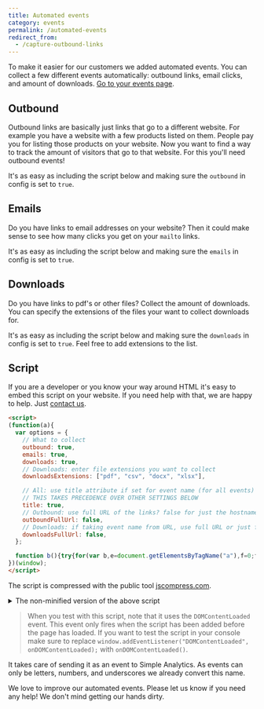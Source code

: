 ```yaml
---
title: Automated events
category: events
permalink: /automated-events
redirect_from:
  - /capture-outbound-links
---
```


To make it easier for our customers we added automated events. You can collect a few different events automatically: outbound links, email clicks, and amount of downloads. [Go to your events page](https://simpleanalytics.com/select-website/events).

## Outbound

Outbound links are basically just links that go to a different website. For example you have a website with a few products listed on them. People pay you for listing those products on your website. Now you want to find a way to track the amount of visitors that go to that website. For this you'll need outbound events!

It's as easy as including the script below and making sure the `outbound` in config is set to `true`.

## Emails

Do you have links to email addresses on your website? Then it could make sense to see how many clicks you get on your `mailto` links.

It's as easy as including the script below and making sure the `emails` in config is set to `true`.

## Downloads

Do you have links to pdf's or other files? Collect the amount of downloads. You can specify the extensions of the files your want to collect downloads for.

It's as easy as including the script below and making sure the `downloads` in config is set to `true`. Feel free to add extensions to the list.

## Script

If you are a developer or you know your way around HTML it's easy to embed this script on your website. If you need help with that, we are happy to help. Just [contact us](https://simpleanalytics.com/contact).

<!-- prettier-ignore -->
```html
<script>
(function(a){
  var options = {
    // What to collect
    outbound: true,
    emails: true,
    downloads: true,
    // Downloads: enter file extensions you want to collect
    downloadsExtensions: ["pdf", "csv", "docx", "xlsx"],

    // All: use title attribute if set for event name (for all events)
    // THIS TAKES PRECEDENCE OVER OTHER SETTINGS BELOW
    title: true,
    // Outbound: use full URL of the links? false for just the hostname
    outboundFullUrl: false,
    // Downloads: if taking event name from URL, use full URL or just filename (default)
    downloadsFullUrl: false,
  };

  function b(){try{for(var b,e=document.getElementsByTagName("a"),f=0;f<e.length;f++)if(b=e[f],!b.getAttribute("onclick")){var g;if(d.downloads&&/^https?:\/\//i.test(b.href)&&new RegExp(".("+(d.downloadsExtensions||[]).join("|")+")","i").test(b.pathname)?g="download":d.outbound&&/^https?:\/\//i.test(b.href)&&b.hostname!==a.location.hostname?g="outbound":d.emails&&/^mailto:/i.test(b.href)&&(g="email"),g)var h="saAutomatedLink(this, '"+g+"');";b.hasAttribute("target")&&"_self"!==b.hasAttribute("target")||(h+=" return false;"),b.setAttribute("onclick",h)}}catch(a){c(a.message,"warn")}}if("undefined"!=typeof a){var c=function(a,b){var c="warn"===b?console.warn:console.log;return c("Simple Analytics automated events: "+a)},d=options;"undefined"==typeof d&&c("options object not found, please specify","warn"),a.saAutomatedLink=function(b,e){try{if(!b)return c("no element found");var f=!1,g=function(){f||b.hasAttribute("target")||(document.location=b.getAttribute("href")),f=!0};if(a.sa_event){var h=b.hostname,i=b.pathname,j=!1;if(d.title&&b.hasAttribute("title")){var k=b.getAttribute("title").trim();""!=k&&(j=!0)}var l;if(j)l=k;else switch(e){case"outbound":{l=h+(d.outboundFullUrl?i:"");break}case"download":{l=d.downloadsFullUrl?h+i:i.split("/").pop();break}case"email":{var m=b.getAttribute("href");l=(m.split(":")[1]||"").split("?")[0];break}}var n=e+"_"+l.replace(/[^a-z0-9]+/gi,"_").replace(/(^_+|_+$)/g,"");return sa_event(n,g),c("collected "+n),a.setTimeout(g,5e3)}return c("sa_event is not defined","warn"),g()}catch(a){c(a.message,"warn")}},a.addEventListener("DOMContentLoaded",b)}
})(window);
</script>
```

The script is compressed with the public tool [jscompress.com](https://jscompress.com/).

<details markdown="1">
<summary>The non-minified version of the above script</summary>

```html
<script>
  (function saAutomatedEvents(window) {
    // Skip server side rendered pages
    if (typeof window === "undefined") return;

    var options = {
      // What to collect
      outbound: true,
      emails: true,
      downloads: true,
      // Downloads: enter file extensions you want to collect
      downloadsExtensions: ["pdf", "csv", "docx", "xlsx"],

      // All: use title attribute if set for event name (for all events)
      // THIS TAKES PRECEDENCE OVER OTHER SETTINGS BELOW
      title: true,
      // Outbound: use full URL of the links? false for just the hostname
      outboundFullUrl: false,
      // Downloads: if taking event name from URL, use full URL or just filename (default)
      downloadsFullUrl: false,
    };

    var log = function (message, type) {
      var logger = type === "warn" ? console.warn : console.log;
      return logger("Simple Analytics automated events: " + message);
    };

    // For minifying the script
    var optionsLink = options;

    if (typeof optionsLink === "undefined")
      log("options object not found, please specify", "warn");

    window.saAutomatedLink = function saAutomatedLink(element, type) {
      try {
        if (!element) return log("no element found");
        var sent = false;

        var callback = function () {
          if (!sent && !element.hasAttribute("target"))
            document.location = element.getAttribute("href");
          sent = true;
        };

        if (window.sa_event) {
          var hostname = element.hostname;
          var pathname = element.pathname;
          var useTitle = false;
          if (optionsLink.title && element.hasAttribute("title")) {
            var theTitle = element.getAttribute("title").trim();
            if (theTitle != "") useTitle = true;
          }

          var event;

          if (useTitle) {
            event = theTitle;
          } else {
            switch (type) {
              case "outbound": {
                event =
                  hostname + (optionsLink.outboundFullUrl ? pathname : "");
                break;
              }
              case "download": {
                event = optionsLink.downloadsFullUrl
                  ? hostname + pathname
                  : pathname.split("/").pop();
                break;
              }
              case "email": {
                var href = element.getAttribute("href");
                event = (href.split(":")[1] || "").split("?")[0];
                break;
              }
            }
          }

          var clean =
            type +
            "_" +
            event.replace(/[^a-z0-9]+/gi, "_").replace(/(^_+|_+$)/g, "");

          sa_event(clean, callback);

          log("collected " + clean);

          return window.setTimeout(callback, 5000);
        } else {
          log("sa_event is not defined", "warn");
          return callback();
        }
      } catch (error) {
        log(error.message, "warn");
      }
    };

    function onDOMContentLoaded() {
      try {
        var a = document.getElementsByTagName("a");

        // Loop over all links on the page
        for (var i = 0; i < a.length; i++) {
          var link = a[i];

          // We don't want to overwrite website behaviour so we check for the onclick attribute
          if (!link.getAttribute("onclick")) {
            var collect;

            // Collect download clicks
            if (
              optionsLink.downloads &&
              /^https?:\/\//i.test(link.href) &&
              new RegExp(
                "\.(" + (optionsLink.downloadsExtensions || []).join("|") + ")",
                "i"
              ).test(link.pathname)
            ) {
              collect = "download";

              // Collect outbound links clicks
            } else if (
              optionsLink.outbound &&
              /^https?:\/\//i.test(link.href) &&
              link.hostname !== window.location.hostname
            ) {
              collect = "outbound";

              // Collect email clicks
            } else if (optionsLink.emails && /^mailto:/i.test(link.href)) {
              collect = "email";
            }

            if (collect)
              var onClickAttribute =
                "saAutomatedLink(this, '" + collect + "');";

            if (
              !link.hasAttribute("target") ||
              link.hasAttribute("target") === "_self"
            )
              onClickAttribute += " return false;";

            link.setAttribute("onclick", onClickAttribute);
          }
        }
      } catch (error) {
        log(error.message, "warn");
      }
    }

    window.addEventListener("DOMContentLoaded", onDOMContentLoaded);
  })(window);
</script>
```

> You can compress above code (after changing the options) via [jscompress.com](https://jscompress.com/).

</details>

> When you test with this script, note that it uses the `DOMContentLoaded` event. This event only fires when the script has been added before the page has loaded. If you want to test the script in your console make sure to replace <code>window.addEventListener("DOMContentLoaded", onDOMContentLoaded);</code> with `onDOMContentLoaded()`.

It takes care of sending it as an event to Simple Analytics. As events can only be letters, numbers, and underscores we already convert this name.

We love to improve our automated events. Please let us know if you need any help! We don't mind getting our hands dirty.
